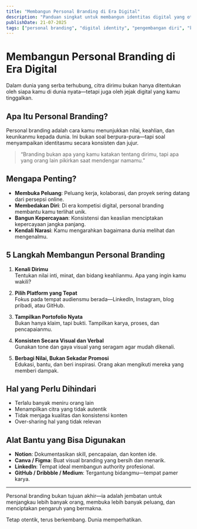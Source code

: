 ```yaml
---
title: "Membangun Personal Branding di Era Digital"
description: "Panduan singkat untuk membangun identitas digital yang otentik, konsisten, dan berdampak di tengah hiruk pikuk dunia online."
publishDate: 21-07-2025
tags: ["personal branding", "digital identity", "pengembangan diri", "karier"]
---
```


# Membangun Personal Branding di Era Digital

Dalam dunia yang serba terhubung, citra dirimu bukan hanya ditentukan oleh siapa kamu di dunia nyata—tetapi juga oleh jejak digital yang kamu tinggalkan.

## Apa Itu Personal Branding?

Personal branding adalah cara kamu menunjukkan nilai, keahlian, dan keunikanmu kepada dunia. Ini bukan soal berpura-pura—tapi soal menyampaikan identitasmu secara konsisten dan jujur.

> “Branding bukan apa yang kamu katakan tentang dirimu, tapi apa yang orang lain pikirkan saat mendengar namamu.”

## Mengapa Penting?

- **Membuka Peluang**: Peluang kerja, kolaborasi, dan proyek sering datang dari persepsi online.
- **Membedakan Diri**: Di era kompetisi digital, personal branding membantu kamu terlihat unik.
- **Bangun Kepercayaan**: Konsistensi dan keaslian menciptakan kepercayaan jangka panjang.
- **Kendali Narasi**: Kamu mengarahkan bagaimana dunia melihat dan mengenalmu.

## 5 Langkah Membangun Personal Branding

1. **Kenali Dirimu**  
   Tentukan nilai inti, minat, dan bidang keahlianmu. Apa yang ingin kamu wakili?

2. **Pilih Platform yang Tepat**  
   Fokus pada tempat audiensmu berada—LinkedIn, Instagram, blog pribadi, atau GitHub.

3. **Tampilkan Portofolio Nyata**  
   Bukan hanya klaim, tapi bukti. Tampilkan karya, proses, dan pencapaianmu.

4. **Konsisten Secara Visual dan Verbal**  
   Gunakan tone dan gaya visual yang seragam agar mudah dikenali.

5. **Berbagi Nilai, Bukan Sekadar Promosi**  
   Edukasi, bantu, dan beri inspirasi. Orang akan mengikuti mereka yang memberi dampak.

## Hal yang Perlu Dihindari

- Terlalu banyak meniru orang lain
- Menampilkan citra yang tidak autentik
- Tidak menjaga kualitas dan konsistensi konten
- Over-sharing hal yang tidak relevan

## Alat Bantu yang Bisa Digunakan

- **Notion**: Dokumentasikan skill, pencapaian, dan konten ide.
- **Canva / Figma**: Buat visual branding yang bersih dan menarik.
- **LinkedIn**: Tempat ideal membangun authority profesional.
- **GitHub / Dribbble / Medium**: Tergantung bidangmu—tempat pamer karya.

---

Personal branding bukan tujuan akhir—ia adalah jembatan untuk menjangkau lebih banyak orang, membuka lebih banyak peluang, dan menciptakan pengaruh yang bermakna.

Tetap otentik, terus berkembang. Dunia memperhatikan.
